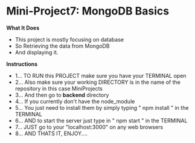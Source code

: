 # Mini-Project7: MongoDB Basics

**What It Does**

- This project is mostly focusing on database
- So Retrieving the data from MongoDB
- And displaying it.

**Instructions**
- 1... TO RUN this PROJECT make sure you have your TERMINAL open
- 2... Also make sure your working DIRECTORY is in the name of the repository in this case MiniProjects
- 3... And then go to **backend** directory
- 4... If you currently don't have the node_module
- 5... You  just need to install them by simply typing " npm install " in the TERMINAL
- 6... AND to start the server just type in " npm start " in the TERMINAL
- 7... JUST go to your "localhost:3000" on any web browsers
- 8... AND THATS IT, ENJOY....
